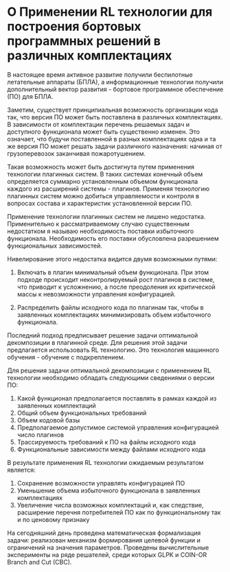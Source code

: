 # О Применении RL технологии для построения бортовых программных решений в различных комплектациях

В настоящее время активное развитие получили беспилотные летательные аппараты (БПЛА), а информационные технологии получили дополнительный вектор развития - бортовое программное обеспечение (ПО) для БПЛА.

Заметим, существует принципиальная возможность организации кода так, что версия ПО может быть поставлена в различных комплектациях. В зависимости от комплектации перечень решаемых задач и доступного функционала может быть существенно изменен. Это означает, что будучи поставленной в разных комплектациях одна и та же версия ПО может решать задачи различного назначения: начиная от грузоперевозок заканчивая пожаротушением.

Такая возможность может быть достигнута путем применения технологии плагинных систем. В таких системах конечный объем определяется суммарно установленным объемом функционала каждого из расширений системы - плагинов. Применяя технологию плагинных систем можно добиться управляемости и контроля в вопросах состава и характеристик установленной версии ПО.

Применение технологии плагинных систем не лишено недостатка. Применительно к рассматриваемому случаю существенным недостатком я называю необходимость поставки избыточного функционала. Необходимость его поставки обусловлена разрешением функциональных зависимостей.

Нивелирование этого недостатка видится двумя возможными путями:

1. Включать в плагин минимальный объем функционала. При этом подходе происходит неконтролируемый рост плагинов в системе, что приводит к усложнению, а после преодоления их критической массы к невозможности управления конфигурацией.

2. Распределить файлы исходного кода по плагинам так, чтобы в заявленных комплектациях минимизировать объем избыточного функционала. 

Последний подход предписывает решение задачи оптимальной декомпозиции в плагинной среде. Для решения этой задачи предлагается использовать RL технологию. Это технология машинного обучения - обучение с подкреплением.

Для решения задачи оптимальной декомпозиции с применением RL технологии необходимо обладать следующими сведениями о версии ПО:

1. Какой функционал предполагается поставлять в рамках каждой из заявленных комплектаций
2. Общий объем функциональных требований
3. Объем кодовой базы
4. Предполагаемое допустимое системой управления конфигурацией число плагинов
5. Трассируемость требований к ПО на файлы исходного кода
6. Функциональные зависимости между файлами исходного кода

В результате применения RL технологии ожидаемым результатом является:
1. Сохранение возможности управлять конфигурацией ПО
2. Уменьшение объема избыточного функционала в заявленных комплектациях
3. Увеличение числа возможных комплектаций и, как следствие, расширение перечня потребителей ПО как по функциональному так и по ценовому признаку

На сегодняшний день проведена математическая формализация задачи: реализован механизм формирования целевой функции и ограничений на значения параметров. Проведены вычислительные эксперименты на ряде решателей, среди которых GLPK и COIN-OR Branch and Cut (CBC).
